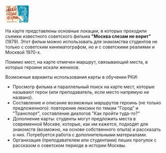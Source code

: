 <title>Карта по местам съемок фильма "Москва слезам не верит"</title>
<meta charset="UTF-8">
<link rel="icon" href="favicon.ico">
<link rel="stylesheet" href="style.css">

  <left><img alt="Постер фильма" width="15%" src="moscow.jpg"></left>
</head>
<body>
На карте представлены основные локации, в которых проходили съемки известного советского фильма <strong>"Москва слезам не верит"</strong>(1979). Этот фильм можно использовать для знакомства студентов не только с советским кинематографом, но и с советскими реалиями и Москвой 1970-х.
  <p>Помимо мест, на карте отмечен маршрут, связывающий места, в которых героини искали женихов.</p>
  <p>Возможные варианты использования карты в обучении РКИ:</p>
  <ul>
<li>Просмотр фильма и параллельный поиск на карте мест, которые называют герои (или преподаватель, если место напрямую не названо).
<li>Составление и описание возможных маршрутов героинь (не только предложенного): повторение лексики по темам "Город" и "Транспорт", составление диалогов "Как пройти туда-то?"
<li>Дополнение карты: студенты могут предложить места в современной Москве, которые, как им кажется, подходят для знакомств (возможно, на основе собственного опыта) и рассказать о них. Потребуется работа с дополнительными материалами. 
<li>Организация (преподавателем или студентами) пеших прогулок с рассказом о советском периоде в истории Москвы.
</li>
</ul>
</body>
</html>
